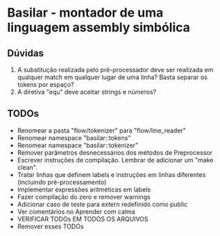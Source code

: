 # Basilar - montador de uma linguagem assembly simbólica

## Dúvidas
1. A substitução realizada pelo pré-processador deve ser realizada em qualquer match em qualquer lugar de uma linha? Basta separar os tokens por espaço?
2. A diretiva "equ" deve aceitar strings e números?

## TODOs
- Renomear a pasta "flow/tokenizer" para "flow/line_reader"
- Renomear namespace "basilar::tokens"
- Renomear namespace "basilar::tokenizer"
- Remover parâmetros desnecessários dos métodos de Preprocessor
- Escrever instruções de compilação. Lembrar de adicionar um "make clean".
- Tratar linhas que definem labels e instruções em linhas diferentes (incluindo pré-processamento)
- Implementar expressões aritméticas em labels
- Fazer compilação do zero e remover warnings
- Adicionar caso de teste para extern redefinido como public
- Ver comentários no Aprender com calma
- VERIFICAR TODOs EM TODOS OS ARQUIVOS
- Remover esses TODOs